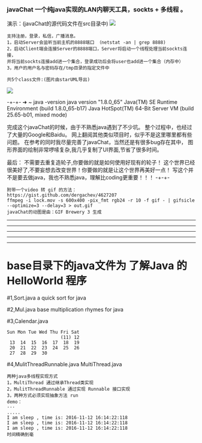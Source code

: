 ### javaChat 一个纯java实现的LAN内聊天工具，sockts + 多线程 。
演示：(javaChat的源代码文件在src目录中)
![](https://github.com/LockGit/javaChat/blob/master/doc/javaChatPro.gif)

```
支持注册，登录，私信，广播消息。
1，启动Server会监听当前主机的8888端口 （netstat -an | grep 8888)
2，启动Client端会连接Server的8888端口，Server将启动一个线程处理当前sockts连接，
并将当前sockts连接add进一个集合，登录成功后会将user也add进一个集合（内存中）
3，用户的用户名与密码存在/tmp目录的指定文件中

共5个class文件:(图片由starUML导出)
```
![](https://github.com/LockGit/javaChat/blob/master/doc/javaChat.png)

-+-+-
➜  ~ java -version
java version "1.8.0_65"
Java(TM) SE Runtime Environment (build 1.8.0_65-b17)
Java HotSpot(TM) 64-Bit Server VM (build 25.65-b01, mixed mode)

完成这个javaChat的时候，由于不熟悉java遇到了不少坑。
整个过程中，也经过了大量的Google和Baidu。
网上翻阅其他类似项目时，似乎不是这里哪里都有些问题。
在参考的同时我尽量完善了javaChat，当然还是有很多bug存在其中，
图形界面的绘制非常啰嗦复杂,我几乎复制了UI界面,节省了很多时间。

最后：
	不需要去重复造轮子,你要做的就是如何使用好现有的轮子！
	这个世界已经很美好了,不要妄想去改变世界！你要做的就是让这个世界再美好一点！
	写这个并不是要去做java，我也不熟悉java，理解比coding更重要！！！
-+-+-




```
附带一个video 转 gif 的方法：
https://gist.github.com/dergachev/4627207
ffmpeg -i lock.mov -s 600x400 -pix_fmt rgb24 -r 10 -f gif - | gifsicle --optimize=3 --delay=3 > out.gif
javaChat的动图是由：GIF Brewery 3 生成
```


---
---
---
---
---
# base目录下的java文件为 了解Java 的 HelloWorld 程序

#1,Sort.java
a quick sort for java 

#2,Mul.java
base multiplication rhymes for java

#3,Calendar.java
```
Sun Mon Tue Wed Thu Fri Sat
					(11) 12
 13  14  15  16  17  18  19
 20  21  22  23  24  25  26
 27  28  29  30 
```

#4,MulitThreadRunnable.java   MultiThread.java
```
两种java多线程实现方式
1，MultiThread 通过继承Thread类实现
2，MulitThreadRunnable 通过实现 Runnable 接口实现
3，两种方式必须实现抽象方法 run
demo：
···
.....
I am sleep , time is: 2016-11-12 16:14:22:118
I am sleep , time is: 2016-11-12 16:14:22:118
I am sleep , time is: 2016-11-12 16:14:22:118
时间精确到毫
```
